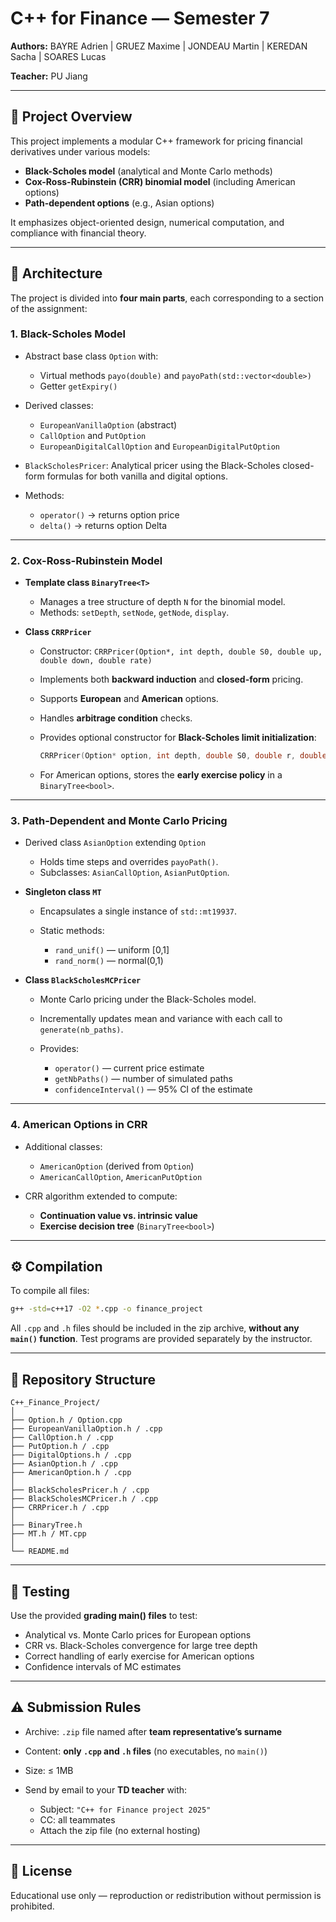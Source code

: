 # C++ for Finance — Semester 7

**Authors:** BAYRE Adrien | GRUEZ Maxime | JONDEAU Martin | KEREDAN Sacha | SOARES Lucas

**Teacher:** PU Jiang

---

## 📘 Project Overview

This project implements a modular C++ framework for pricing financial derivatives under various models:

* **Black-Scholes model** (analytical and Monte Carlo methods)
* **Cox-Ross-Rubinstein (CRR) binomial model** (including American options)
* **Path-dependent options** (e.g., Asian options)

It emphasizes object-oriented design, numerical computation, and compliance with financial theory.

---

## 🧩 Architecture

The project is divided into **four main parts**, each corresponding to a section of the assignment:

### 1. Black-Scholes Model

* Abstract base class `Option` with:

  * Virtual methods `payo(double)` and `payoPath(std::vector<double>)`
  * Getter `getExpiry()`
* Derived classes:

  * `EuropeanVanillaOption` (abstract)
  * `CallOption` and `PutOption`
  * `EuropeanDigitalCallOption` and `EuropeanDigitalPutOption`
* `BlackScholesPricer`: Analytical pricer using the Black-Scholes closed-form formulas for both vanilla and digital options.
* Methods:

  * `operator()` → returns option price
  * `delta()` → returns option Delta

---

### 2. Cox-Ross-Rubinstein Model

* **Template class `BinaryTree<T>`**

  * Manages a tree structure of depth `N` for the binomial model.
  * Methods: `setDepth`, `setNode`, `getNode`, `display`.

* **Class `CRRPricer`**

  * Constructor: `CRRPricer(Option*, int depth, double S0, double up, double down, double rate)`
  * Implements both **backward induction** and **closed-form** pricing.
  * Supports **European** and **American** options.
  * Handles **arbitrage condition** checks.
  * Provides optional constructor for **Black-Scholes limit initialization**:

    ```cpp
    CRRPricer(Option* option, int depth, double S0, double r, double volatility);
    ```
  * For American options, stores the **early exercise policy** in a `BinaryTree<bool>`.

---

### 3. Path-Dependent and Monte Carlo Pricing

* Derived class `AsianOption` extending `Option`

  * Holds time steps and overrides `payoPath()`.
  * Subclasses: `AsianCallOption`, `AsianPutOption`.

* **Singleton class `MT`**

  * Encapsulates a single instance of `std::mt19937`.
  * Static methods:

    * `rand_unif()` — uniform [0,1]
    * `rand_norm()` — normal(0,1)

* **Class `BlackScholesMCPricer`**

  * Monte Carlo pricing under the Black-Scholes model.
  * Incrementally updates mean and variance with each call to `generate(nb_paths)`.
  * Provides:

    * `operator()` — current price estimate
    * `getNbPaths()` — number of simulated paths
    * `confidenceInterval()` — 95% CI of the estimate

---

### 4. American Options in CRR

* Additional classes:

  * `AmericanOption` (derived from `Option`)
  * `AmericanCallOption`, `AmericanPutOption`
* CRR algorithm extended to compute:

  * **Continuation value vs. intrinsic value**
  * **Exercise decision tree** (`BinaryTree<bool>`)

---

## ⚙️ Compilation

To compile all files:

```bash
g++ -std=c++17 -O2 *.cpp -o finance_project
```

All `.cpp` and `.h` files should be included in the zip archive, **without any `main()` function**.
Test programs are provided separately by the instructor.

---

## 📂 Repository Structure

```
C++_Finance_Project/
│
├── Option.h / Option.cpp
├── EuropeanVanillaOption.h / .cpp
├── CallOption.h / .cpp
├── PutOption.h / .cpp
├── DigitalOptions.h / .cpp
├── AsianOption.h / .cpp
├── AmericanOption.h / .cpp
│
├── BlackScholesPricer.h / .cpp
├── BlackScholesMCPricer.h / .cpp
├── CRRPricer.h / .cpp
│
├── BinaryTree.h
├── MT.h / MT.cpp
│
└── README.md
```

---

## 🧪 Testing

Use the provided **grading main() files** to test:

* Analytical vs. Monte Carlo prices for European options
* CRR vs. Black-Scholes convergence for large tree depth
* Correct handling of early exercise for American options
* Confidence intervals of MC estimates

---

## ⚠️ Submission Rules

* Archive: `.zip` file named after **team representative’s surname**
* Content: **only `.cpp` and `.h` files** (no executables, no `main()`)
* Size: ≤ 1MB
* Send by email to your **TD teacher** with:

  * Subject: `"C++ for Finance project 2025"`
  * CC: all teammates
  * Attach the zip file (no external hosting)

---

## 🧾 License

Educational use only — reproduction or redistribution without permission is prohibited.
